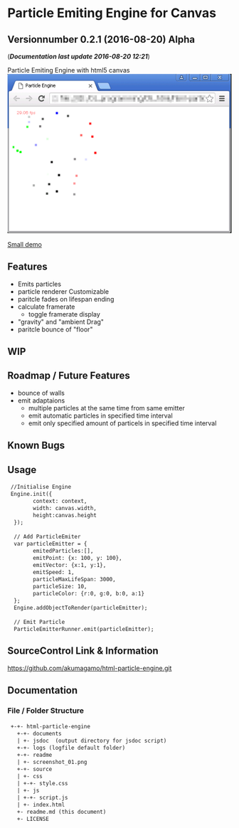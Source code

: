 # Particle Emiting Engine for Canvas
## Versionnumber 0.2.1 (2016-08-20) Alpha
(***Documentation last update 2016-08-20 12:21***)  

Particle Emiting Engine with html5 canvas
![Screenshot four particle-emitters](https://raw.githubusercontent.com/akumagamo/html-particle-engine/master/readme/screenshot_01.png "Screenshot after some seconds")  
  
[Small demo](https://rawgit.com/akumagamo/html-particle-enginehtml-particle-engine/master/source/index.html)

## Features
* Emits particles
* particle renderer Customizable
* paritcle fades on lifespan ending
* calculate framerate
  * toggle framerate display
* "gravity" and "ambient Drag"
* paritcle bounce of "floor"

## WIP    

## Roadmap / Future Features
* bounce of walls
* emit adaptaions
  * multiple particles at the same time from same emitter
  * emit automatic particles in specified time interval
  * emit only specified amount of particels in specified time interval 

## Known Bugs

## Usage
     //Initialise Engine
     Engine.init({
            context: context,
            width: canvas.width,
            height:canvas.height
      });

      // Add ParticleEmiter 
      var particleEmitter = {
            emitedParticles:[],
            emitPoint: {x: 100, y: 100},
            emitVector: {x:1, y:1},
            emitSpeed: 1,
            particleMaxLifeSpan: 3000,
            particleSize: 10,
            particleColor: {r:0, g:0, b:0, a:1}
      };
      Engine.addObjectToRender(particleEmitter);

      // Emit Particle
      ParticleEmitterRunner.emit(particleEmitter);

## SourceControl Link & Information
https://github.com/akumagamo/html-particle-engine.git

## Documentation

### File / Folder Structure

     +-+- html-particle-engine
       +-+- documents
       | +- jsdoc  (output directory for jsdoc script)
       +-+- logs (logfile default folder)
       +-+- readme
       | +- screenshot_01.png
       +-+- source
       | +- css
       | +-+- style.css
       | +- js
       | +-+- script.js
       | +- index.html
       +- readme.md (this document)
       +- LICENSE
